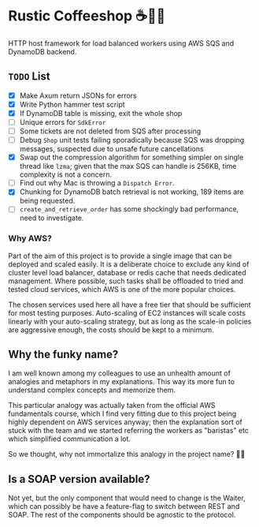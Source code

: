 # Rustic Coffeeshop ☕🌿🏡

HTTP host framework for load balanced workers using AWS SQS and DynamoDB backend.

## `TODO` List

- [X] Make Axum return JSONs for errors
- [X] Write Python hammer test script
- [X] If DynamoDB table is missing, exit the whole shop
- [ ] Unique errors for `SdkError`
- [ ] Some tickets are not deleted from SQS after processing
- [ ] Debug `Shop` unit tests failing sporadically because SQS was dropping messages, suspected due to
  unsafe future cancellations
- [X] Swap out the compression algorithm for something simpler on single thread like `lzma`; given
  that the max SQS can handle is 256KB, time complexity is not a concern.
- [ ] Find out why Mac is throwing a `Dispatch Error`.
- [X] Chunking for DynamoDB batch retrieval is not working, 189 items are being requested.
- [ ] `create_and_retrieve_order` has some shockingly bad performance, need to investigate.

### Why AWS?

Part of the aim of this project is to provide a single image that can be deployed and scaled easily. It is
a deliberate choice to exclude any kind of cluster level load balancer, database or redis cache that needs
dedicated management. Where possible, such tasks shall be offloaded to tried and tested cloud services,
which AWS is one of the more popular choices.

The chosen services used here all have a free tier that should be sufficient for most testing purposes.
Auto-scaling of EC2 instances will scale costs linearly with your auto-scaling strategy, but as long as
the scale-in policies are aggressive enough, the costs should be kept to a minimum.

## Why the funky name?

I am well known among my colleagues to use an unhealth amount of analogies and metaphors in my explanations.
This way its more fun to understand complex concepts and memorize them.

This particular analogy was actually taken from the official AWS fundamentals course, which I find
very fitting due to this project being highly dependent on AWS services anyway; then the explanation
sort of stuck with the team and we started referring the workers as "baristas" etc which simplified
communication a lot.

So we thought, why not immortalize this analogy in the project name? 🤷‍♂️

## Is a SOAP version available?

Not yet, but the only component that would need to change is the Waiter, which can possibly
be have a feature-flag to switch between REST and SOAP. The rest of the components should be
agnostic to the protocol.
